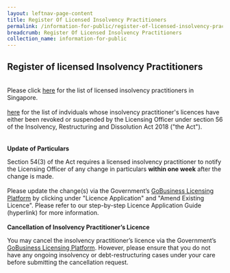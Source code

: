 ```yaml
---
layout: leftnav-page-content
title: Register Of Licensed Insolvency Practitioners
permalink: /information-for-public/register-of-licensed-insolvency-practitioners/
breadcrumb: Register Of Licensed Insolvency Practitioners
collection_name: information-for-public
---
```


**Register of licensed Insolvency Practitioners**<br>
---
<br> Please click 
<a href="/files/ML List as at 1 Jan 2020.pdf" target="_blank">here</a> for the list of licensed insolvency practitioners in Singapore.
<br><br>
<a href="/files/ML List as at 1 Jan 2020.pdf" target="_blank">here</a> for the list of indviduals whose insolvency practitioner's licences have either been revoked or suspended by the Licensing Officer under section 56 of the Insolvency, Restructuring and Dissolution Act 2018 ("the Act").
<br>
<br><br>**Update of Particulars**<br>

Section 54(3) of the Act requires a licensed insolvency practitioner to notify the Licensing Officer of any change in particulars **within one week** after the change is made.
<br><br>
Please update the change(s) via the Government’s <a href="https://www.gobusiness.gov.sg/licences" target="_blank">GoBusiness Licensing Platform</a> by clicking under "Licence Application" and "Amend Existing Licence". Please refer to our step-by-step Licence Application Guide (hyperlink) for more information.
<br>
<br>**Cancellation of Insolvency Practitioner’s Licence**<br>

You may cancel the insolvency practitioner’s licence via the Government’s <a href="https://www.gobusiness.gov.sg/licences" target="_blank">GoBusiness Licensing Platform</a>. However, please ensure that you do not have any ongoing insolvency or debt-restructuring cases under your care before submitting the cancellation request.
<br>
